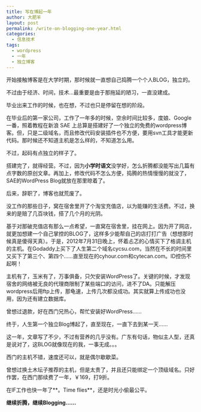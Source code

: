 ```yaml
---
title: 写在博起一年
author: 大肥羊
layout: post
permalink: /write-on-blogging-one-year.html
categories:
  - 信息技术
tags:
  - wordpress
  - 一年
  - 独立博客
---
```

开始接触博客是在大学时期，那时候就一直想自己捣腾一个个人BLOG，独立的。

不过由于经济、时间，技术…最重要是由于那拖延的陋习，一直没建成。  


  
毕业出来工作的时候，也在想，不过也只是停留在想的阶段。

在毕业后的第一家公司，工作了一年多的时候，空余时间比较多，度娘、Google 一番，照着教程在新浪 SAE 上总算是搭建好了一个独立的免费的wordpress博客。但，只是二级域名，而且修改代码安装插件也不方便，要用svn工具才能更新代码。那时候还不知道主机是怎么样的，不知道怎么用。

不过，起码有点独立的样子了。

搭建完了，就得经营。不过，因为**小学时语文**没学好，怎么折腾都没能写出几篇有点字数的原创文章。再加上，修改代码不怎么方便，捣腾的热情慢慢的就没了，SAE的WordPress Blog就放在那里晾着了。

后来，辞职了，博客也就荒废了。

没工作的那些日子，窝在宿舍里开了个淘宝充值店，以为能赚的生活费。不过，换来的是赔了几百块钱，搭了几个月的光阴。

基于对那破充值店有那么一点希望，一直窝在宿舍里，挂在网上。因为开了网店，就更加想建一个自己掌控的BLOG了，这样多少能帮自己的店打打广告（想想那时候真是傻得天真）。于是，2012年7月31日晚上，怀着忐忑的心情买下了格调主机的主机。在Godaddy上买下了人生第二个域名cycsu.com，当然在不长的时间里又买下了第三个、第四个……直至现在的cyhour.com和cytecan.com。ID控伤不起啊！

主机有了，玉米有了，万事俱备，只欠安装WordPress了。关键的时候，才发现宿舍的网络被无良的代理商限制了某些端口的访问，进不了DA。只能解压wordpress后用ftp上传，那龟速，上传几次都没成功。其实就算上传成功也没用，因为还有建立数据库。

曾想过退款，好在西门兄热心，帮忙安装好WordPress……

终于，人生第一个独立Blog博起了，直至现在，一直下去到某一天……

这一年，文章写了不少，不过有营养的几乎没有。广东有句话，物似主人型，还真是说对了，这BLOG就像现在的我，一事无成。。。

西门的主机不错，速度还可以，就是偶尔歇歇菜。

曾想过换土木坛子推荐的主机，但是太贵了，并且还只能绑定一个顶级域名。只好作罢，在西门那续费了一年，￥169，打9折。

在IF工作也快一年了**。Time flies**，还是时光小偷最公平。

**继续折腾，继续Blogging……**